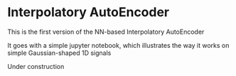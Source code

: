 # Interpolatory AutoEncoder

This is the first version of the NN-based Interpolatory AutoEncoder

It goes with a simple jupyter notebook, which illustrates the way it works on simple Gaussian-shaped 1D signals

Under construction
